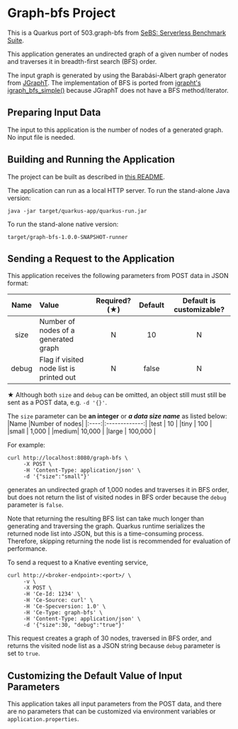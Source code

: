 # Graph-bfs Project

This is a Quarkus port of 503.graph-bfs from
[SeBS: Serverless Benchmark Suite](https://github.com/spcl/serverless-benchmarks).

This application generates an undirected graph of a given number of nodes and
traverses it in breadth-first search (BFS) order.

The input graph is generated by using the Barab&aacute;si-Albert graph generator from
[JGraphT](https://jgrapht.org/).  The implementation of BFS is ported from
[igrapht's igraph_bfs_simple()](https://github.com/igraph/igraph/blob/master/src/graph/visitors.c#L327)
because JGraphT does not have a BFS method/iterator.


## Preparing Input Data

The input to this application is the number of nodes of a generated graph.
No input file is needed.


## Building and Running the Application

The project can be built as described in [this README](../../README.md).

The application can run as a local HTTP server.
To run the stand-alone Java version:
```shell
java -jar target/quarkus-app/quarkus-run.jar
```
To run the stand-alone native version:
```shell
target/graph-bfs-1.0.0-SNAPSHOT-runner
```


## Sending a Request to the Application

This application receives the following parameters from POST data in JSON format:

|Name         |Value                    |Required?(&starf;)|Default|Default is customizable?|
|:-----------:|:---------------------------------------|:-:|:-----:|:----------------------:|
|size         |Number of nodes of a generated graph    | N |    10 | N |
|debug        |Flag if visited node list is printed out| N | false | N |

&starf; Although both `size` and `debug` can be omitted, an object still must still be sent
as a POST data, e.g. `-d '{}'`.

The `size` parameter can be __an integer__ or __*a data size name*__ as listed below:
|Name  |Number of nodes|
|:----:|:-------------:|
|test  |            10 |
|tiny  |           100 |
|small |         1,000 |
|medium|        10,000 |
|large |       100,000 |


For example:
```shell
curl http://localhost:8080/graph-bfs \
     -X POST \
     -H 'Content-Type: application/json' \
     -d '{"size":"small"}'
```
generates an undirected graph of 1,000 nodes and traverses it in BFS order, but does not return
the list of visited nodes in BFS order because the `debug` parameter is `false`.

Note that returning the resulting BFS list can take much longer than generating and
traversing the graph.  Quarkus runtime serializes the returned node list into JSON, but this is
a time-consuming process.
Therefore, skipping returning the node list is recommended for evaluation of performance.

To send a request to a Knative eventing service,
```shell
curl http://<broker-endpoint>:<port>/ \
     -v \
     -X POST \
     -H 'Ce-Id: 1234' \
     -H 'Ce-Source: curl' \
     -H 'Ce-Specversion: 1.0' \
     -H 'Ce-Type: graph-bfs' \
     -H 'Content-Type: application/json' \
     -d '{"size":30, "debug":"true"}'
```
This request creates a graph of 30 nodes, traversed in BFS order, and returns the visited
node list as a JSON string because `debug` parameter is set to `true`.


## Customizing the Default Value of Input Parameters

This application takes all input parameters from the POST data, and there are no parameters
that can be customized via environment variables or `application.properties`.
